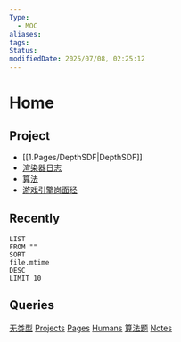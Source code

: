 ```yaml
---
Type:
  - MOC
aliases: 
tags: 
Status: 
modifiedDate: 2025/07/08, 02:25:12
---
```


# Home

## Project

- [[1.Pages/DepthSDF|DepthSDF]]
- [渲染器日志](1.Pages/渲染器日志.md)
- [算法](1.Pages/算法.md)
- [游戏引擎岗面经](1.Pages/游戏引擎岗面经.md)

## Recently

```dataview
LIST
FROM "" 
SORT 
file.mtime 
DESC 
LIMIT 10
```

## Queries

[无类型](1.Pages/无类型.md)
[Projects](1.Pages/Projects.md) 
[Pages](1.Pages/Pages.md) 
[Humans](1.Pages/Humans.md)
[算法题](1.Pages/算法题.md)
[Notes](1.Pages/Notes.md)
